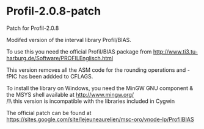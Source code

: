 Profil-2.0.8-patch
==================

Patch for Profil-2.0.8

Modifed version of the interval library Profil/BIAS.

To use this you need the official Profil/BIAS package from http://www.ti3.tu-harburg.de/Software/PROFILEnglisch.html

This version removes all the ASM code for the rounding operations and -fPIC has been addded to CFLAGS. 

To install the library on Windows, you need the MinGW GNU component & the MSYS shell available at http://www.mingw.org/         
/!\ this version is incompatible with the libraries included in Cygwin

The official patch can be found at https://sites.google.com/site/lejeuneaurelien/msc-oro/vnode-lp/ProfilBIAS
